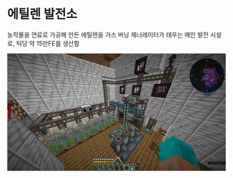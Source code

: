 # 에틸렌 발전소

농작물을 연료로 가공해 만든 에틸렌을 가스 버닝 제너레이터가 태우는 메인 발전 시설로, 틱당 약 15만FE를 생산함

![메인](../../asset/systems/mk_ethylene_generator/main.jpg)